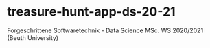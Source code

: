 # treasure-hunt-app-ds-20-21
Forgeschrittene Softwaretechnik - Data Science MSc. WS 2020/2021 (Beuth University)
